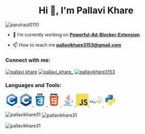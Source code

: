 

<h1 align="center">Hi 👋, I'm Pallavi Khare</h1>

<p align="left"> <img src="https://komarev.com/ghpvc/?username=parulraut0110&label=Profile%20views&color=0e75b6&style=flat" alt="parulraut0110" /> </p>

- 🔭 I’m currently working on **[Powerful-Ad-Blocker-Extension](https://github.com/PallaviKhare31/Powerful-Ad-Blocker-Extension)**

- 📫 How to reach me **pallavikhare3153@gmail.com**

<h3 align="left">Connect with me:</h3>
<p align="left">
<a href="https://linkedin.com/in/pallavi khare" target="blank"><img align="center" src="https://raw.githubusercontent.com/rahuldkjain/github-profile-readme-generator/master/src/images/icons/Social/linked-in-alt.svg" alt="pallavi khare" height="30" width="40" /></a>
<a href="https://instagram.com/pallavi_khare_" target="blank"><img align="center" src="https://raw.githubusercontent.com/rahuldkjain/github-profile-readme-generator/master/src/images/icons/Social/instagram.svg" alt="pallavi_khare_" height="30" width="40" /></a>
<a href="https://www.youtube.com/c/pallavikhare3153" target="blank"><img align="center" src="https://raw.githubusercontent.com/rahuldkjain/github-profile-readme-generator/master/src/images/icons/Social/youtube.svg" alt="pallavikhare3153" height="30" width="40" /></a>
</p>

<h3 align="left">Languages and Tools:</h3>
<p align="left"> <a href="https://www.cprogramming.com/" target="_blank" rel="noreferrer"> <img src="https://raw.githubusercontent.com/devicons/devicon/master/icons/c/c-original.svg" alt="c" width="40" height="40"/> </a> <a href="https://www.w3schools.com/cpp/" target="_blank" rel="noreferrer"> <img src="https://raw.githubusercontent.com/devicons/devicon/master/icons/cplusplus/cplusplus-original.svg" alt="cplusplus" width="40" height="40"/> </a> <a href="https://www.w3schools.com/css/" target="_blank" rel="noreferrer"> <img src="https://raw.githubusercontent.com/devicons/devicon/master/icons/css3/css3-original-wordmark.svg" alt="css3" width="40" height="40"/> </a> <a href="https://www.w3.org/html/" target="_blank" rel="noreferrer"> <img src="https://raw.githubusercontent.com/devicons/devicon/master/icons/html5/html5-original-wordmark.svg" alt="html5" width="40" height="40"/> </a> <a href="https://www.java.com" target="_blank" rel="noreferrer"> <img src="https://raw.githubusercontent.com/devicons/devicon/master/icons/java/java-original.svg" alt="java" width="40" height="40"/> </a> <a href="https://developer.mozilla.org/en-US/docs/Web/JavaScript" target="_blank" rel="noreferrer"> <img src="https://raw.githubusercontent.com/devicons/devicon/master/icons/javascript/javascript-original.svg" alt="javascript" width="40" height="40"/> </a> <a href="https://www.mysql.com/" target="_blank" rel="noreferrer"> <img src="https://raw.githubusercontent.com/devicons/devicon/master/icons/mysql/mysql-original-wordmark.svg" alt="mysql" width="40" height="40"/> </a> <a href="https://www.python.org" target="_blank" rel="noreferrer"> <img src="https://raw.githubusercontent.com/devicons/devicon/master/icons/python/python-original.svg" alt="python" width="40" height="40"/> </a> </p>

<p><img align="left" src="https://github-readme-stats.vercel.app/api/top-langs?username=pallavikhare31&show_icons=true&locale=en&layout=compact" alt="pallavikhare31" /></p>
<p>&nbsp;<img align="center" src="https://github-readme-stats.vercel.app/api?username=pallavikhare31&show_icons=true&locale=en" alt="pallavikhare31" /></p>

<p><img align="center" src="https://github-readme-streak-stats.herokuapp.com/?user=parulraut0110&" alt="pallavikhare31" /></p>
